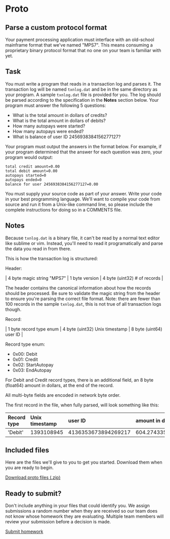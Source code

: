 # Proto

## Parse a custom protocol format

Your payment processing application must interface with an old-school mainframe format that we've named "MPS7". This means consuming a proprietary binary protocol format that no one on your team is familiar with yet.

## Task

You must write a program that reads in a transaction log and parses it. The transaction log will be named `txnlog.dat` and be in the same directory as your program. A sample `txnlog.dat` file is provided for you. The log should be parsed according to the specification in the **Notes** section below. Your program must answer the following 5 questions:

* What is the total amount in dollars of credits?
* What is the total amount in dollars of debits?
* How many autopays were started?
* How many autopays were ended?
* What is balance of user ID 2456938384156277127?

Your program must output the answers in the format below. For example, if your program determined that the answer for each question was zero, your program would output:
```
total credit amount=0.00
total debit amount=0.00
autopays started=0
autopays ended=0
balance for user 2456938384156277127=0.00
```

You must supply your source code as part of your answer. Write your code in your
best programming language. We'll want to compile your code from source and run it from a Unix-like command line, so please include the complete instructions for doing so in a COMMENTS file.

## Notes

Because `txnlog.dat` is a binary file, it can't be read by a normal text editor like sublime or vim. Instead, you'll need to read it programatically and parse the data you read in from there.

This is how the transaction log is structured:

Header:

| 4 byte magic string "MPS7" | 1 byte version | 4 byte (uint32) # of records |

The header contains the canonical information about how the records should be processed. Be sure to validate the magic string from the header to ensure you're parsing the correct file format. Note: there are fewer than 100 records in the sample `txnlog.dat`, this is not true of all transaction logs though.

Record:

| 1 byte record type enum | 4 byte (uint32) Unix timestamp | 8 byte (uint64) user ID |

Record type enum:

* 0x00: Debit
* 0x01: Credit
* 0x02: StartAutopay
* 0x03: EndAutopay

For Debit and Credit record types, there is an additional field, an 8 byte
(float64) amount in dollars, at the end of the record.

All multi-byte fields are encoded in network byte order.

The first record in the file, when fully parsed, will look something like this:

| Record type | Unix timestamp | user ID             | amount in dollars |
|:------------|:---------------|:--------------------|:------------------|
| 'Debit'     | 1393108945     | 4136353673894269217 | 604.274335557087  |

## Included files

Here are the files we'll give to you to get you started. Download them when you are ready to begin.

[Download proto files (.zip)](https://homework.adhoc.team/static/213bdac5349a801bdc028aa53f8d5f16/proto.zip)

## Ready to submit?

Don't include anything in your files that could identify you. We assign submissions a random number when they are received so our team does not know whose homework they are evaluating. Multiple team members will review your submission before a decision is made.

[Submit homework](https://homework.adhoc.team/submit/)
